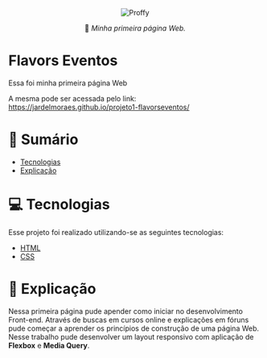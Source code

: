 <div align="center">
  <img src="https://github.com/jardelMoraes/projeto1-flavorseventos/blob/main/pagina-site.png" alt"Proffy" title="Proffy" />

 :rocket: *Minha primeira página Web.*
  </div>

# Flavors Eventos

 Essa foi minha primeira página Web
 
A mesma pode ser acessada pelo link:
 https://jardelmoraes.github.io/projeto1-flavorseventos/ 
 
# :pushpin: Sumário

- [Tecnologias](#computer-tecnologias)
- [Explicação](#memo-explicacao)

# :computer: Tecnologias

Esse projeto foi realizado utilizando-se as seguintes tecnologias:

<ul>
  <li><a href="https://html.spec.whatwg.org/multipage/">HTML</a></li>
  <li><a href="https://developer.mozilla.org/pt-BR/docs/Web/CSS">CSS</a></li>
</ul>

# :memo: Explicação

Nessa primeira página pude apender como iniciar no desenvolvimento Front-end. Através de buscas em cursos online e explicações em fóruns pude começar a aprender os princípios de construção de uma página Web. Nesse trabalho pude desenvolver um layout responsivo com aplicação de <strong>Flexbox</strong> e <strong>Media Query</strong>.

